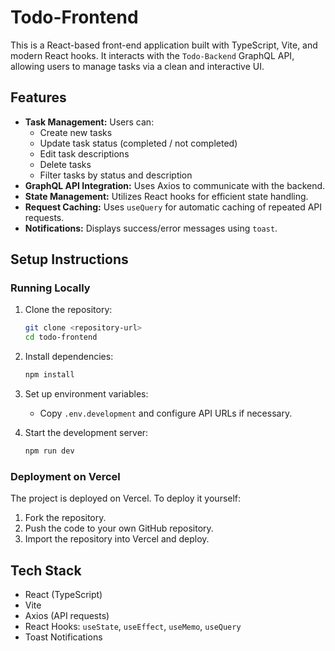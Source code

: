 
# Todo-Frontend

This is a React-based front-end application built with TypeScript, Vite, and modern React hooks. It interacts with the `Todo-Backend` GraphQL API, allowing users to manage tasks via a clean and interactive UI.

##  Features
-   **Task Management:** Users can:
    -   Create new tasks
    -   Update task status (completed / not completed)
    -   Edit task descriptions
    -   Delete tasks
    -   Filter tasks by status and description
-   **GraphQL API Integration:** Uses Axios to communicate with the backend.
-   **State Management:** Utilizes React hooks for efficient state handling.
-   **Request Caching:** Uses `useQuery` for automatic caching of repeated API requests.
-   **Notifications:** Displays success/error messages using `toast`.
## Setup Instructions

### **Running Locally**

1.  Clone the repository:
    
    ```sh
    git clone <repository-url>
    cd todo-frontend
    ```
    
2.  Install dependencies:
    ```sh
    npm install
    ```
3.  Set up environment variables:
    -   Copy `.env.development` and configure API URLs if necessary.
4.  Start the development server:
    ```sh
    npm run dev
    ```
### **Deployment on Vercel**

The project is deployed on Vercel. To deploy it yourself:
1.  Fork the repository.
2.  Push the code to your own GitHub repository.
3.  Import the repository into Vercel and deploy.

##  Tech Stack
-   React (TypeScript)
-   Vite
-   Axios (API requests)
-   React Hooks: `useState`, `useEffect`, `useMemo`, `useQuery`
-   Toast Notifications
